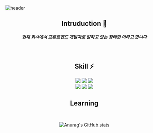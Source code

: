 
![header](https://capsule-render.vercel.app/api?type=waving&color=gradient&height=200&section=header&text=Taehyun's%20github&fontSize=60&fontAlignY=40)
<div align=center>

## Intruduction 🙌
##### 현재 회사에서 프론트엔드 개발자로 일하고 있는 정태현 이라고 합니다

<br />

## Skill ⚡
<img src="https://img.shields.io/badge/HTML5-E34F26?style=flat&logo=HTML5&logoColor=white"/>
<img src="https://img.shields.io/badge/JS-F7DF1E?style=flat&logo=JavaScript&logoColor=white"/>
<img src="https://img.shields.io/badge/CSS3-1572B6?style=flat&logo=CSS3&logoColor=white"/>
 
 <br />
  
<img src="https://img.shields.io/badge/TypeScript-3178C6?style=flat&logo=TypeScript&logoColor=white"/>
<img src="https://img.shields.io/badge/Vue3-4FC08D?style=flat&logo=vue.js&logoColor=white"/>
<img src="https://img.shields.io/badge/SCSS-CC6699?style=flat&logo=Sass&logoColor=white"/>

<br />

## Learning

 <br />
 
 [![Anurag's GitHub stats](https://github-readme-stats.vercel.app/api?username=taezzang&theme=transparent&show_icons=true)](https://github.com/anuraghazra/github-readme-stats)
</div>
